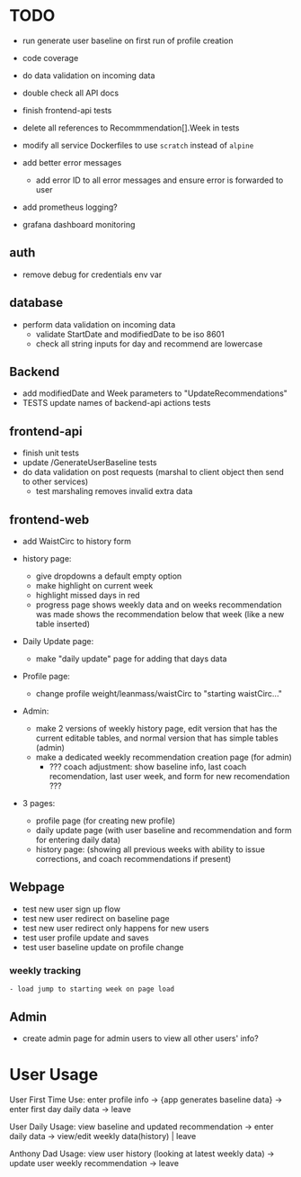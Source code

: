 # TODO

- run generate user baseline on first run of profile creation
- code coverage

- do data validation on incoming data
- double check all API docs
- finish frontend-api tests

- delete all references to Recommmendation[].Week in tests
- modify all service Dockerfiles to use `scratch` instead of `alpine`
- add better error messages
    - add error ID to all error messages and ensure error is forwarded to user
- add prometheus logging?
- grafana dashboard monitoring


## auth
- remove debug for credentials env var

## database
- perform data validation on incoming data
    - validate StartDate and modifiedDate to be iso 8601
    - check all string inputs for day and recommend are lowercase

## Backend
- add modifiedDate and Week parameters to "UpdateRecommendations"
- TESTS update names of backend-api actions tests

## frontend-api
- finish unit tests
- update /GenerateUserBaseline tests
- do data validation on post requests (marshal to client object then send to other services)
    - test marshaling removes invalid extra data

## frontend-web
- add WaistCirc to history form
- history page: 
    - give dropdowns a default empty option
    - make highlight on current week
    - highlight missed days in red
    - progress page shows weekly data and on weeks recommendation was made shows the recommendation below that week (like a new table inserted)
- Daily Update page:
    - make "daily update" page for adding that days data
- Profile page:
    - change profile weight/leanmass/waistCirc to "starting waistCirc..."

- Admin:
    - make 2 versions of weekly history page, edit version that has the current editable tables, and normal version that has simple tables (admin)
    - make a dedicated weekly recommendation creation page (for admin)
        - ??? coach adjustment: show baseline info, last coach recomendation, last user week, and form for new recomendation ???

- 3 pages:
    - profile page (for creating new profile)
    - daily update page (with user baseline and recommendation and form for entering daily data)
    - history page:  (showing all previous weeks with ability to issue corrections, and coach recommendations if present)


## Webpage
- test new user sign up flow
- test new user redirect on baseline page
- test new user redirect only happens for new users
- test user profile update and saves
- test user baseline update on profile change
### weekly tracking
    - load jump to starting week on page load


## Admin
- create admin page for admin users to view all other users' info?



# User Usage
User First Time Use:
enter profile info -> {app generates baseline data} -> enter first day daily data -> leave

User Daily Usage:
view baseline and updated recommendation -> enter daily data -> view/edit weekly data(history) | leave

Anthony Dad Usage:
view user history (looking at latest weekly data) -> update user weekly recommendation -> leave
